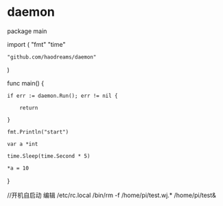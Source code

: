 # daemon

package main

import (
	"fmt"
	"time"

	"github.com/haodreams/daemon"
)

func main() {

	if err := daemon.Run(); err != nil {
	
		return
		
	}
	
	fmt.Println("start")
	
	var a *int
	
	time.Sleep(time.Second * 5)
	
	*a = 10
	
}


//开机自启动 编辑 /etc/rc.local
/bin/rm -f /home/pi/test.wj.*
/home/pi/test&
